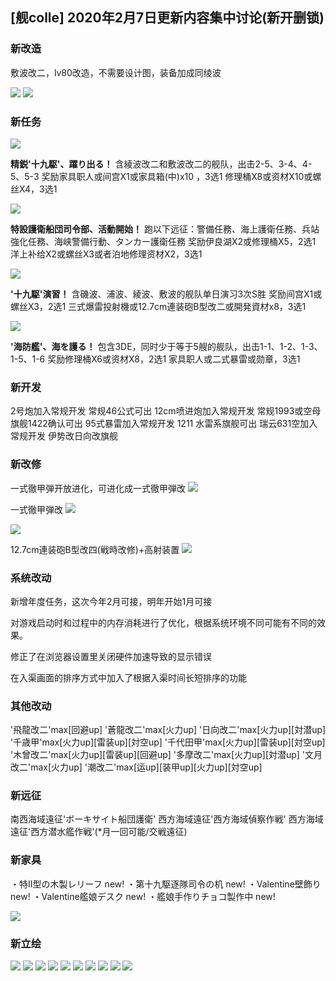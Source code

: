 ## [舰colle] 2020年2月7日更新内容集中讨论(新开删锁)

### 新改造

敷波改二，lv80改造，不需要设计图，装备加成同绫波

![](https://img.nga.178.com/attachments/mon_202002/07/-l1qxxQ5-gd77ZdT1kSfm-ty.png#alt=)
![](https://img.nga.178.com/attachments/mon_202002/07/-l1qxxQ5-4hw1ZaT1kSdw-tx.png#alt=)

### 新任务

![](https://img.nga.178.com/attachments/mon_202002/07/-4ada3Q5-czjxZgT3cSqg-30.png#alt=)

**精鋭'十九駆'、躍り出る！**
含綾波改二和敷波改二的舰队，出击2-5、3-4、4-5、5-3
奖励家具职人或间宫X1或家具箱(中)x10 ，3选1
修理桶X8或资材X10或螺丝X4，3选1

![](https://img.nga.178.com/attachments/mon_202002/07/-4ada3Q5-6wxuZfT3cSqa-2q.png#alt=)

**特設護衛船団司令部、活動開始！**
跑以下远征：警備任務、海上護衛任務、兵站強化任務、海峡警備行動、タンカー護衛任務
奖励伊良湖X2或修理桶X5，2选1
洋上补给X2或螺丝X3或者泊地修理资材X2，3选1

![](https://img.nga.178.com/attachments/mon_202002/07/-4ada3Q5-n3uZfT3cSqc-2r.png#alt=)

**'十九駆'演習！**
含磯波、浦波、綾波、敷波的舰队单日演习3次S胜
奖励间宫X1或螺丝X3，2选1
三式爆雷投射機或12.7cm連装砲B型改二或開発資材x8，3选1

![](https://img.nga.178.com/attachments/mon_202002/07/-4ada3Q5-j5aeZgT3cSqd-2t.png#alt=)

**'海防艦'、海を護る！**
包含3DE，同时少于等于5艘的舰队，出击1-1、1-2、1-3、1-5、1-6
奖励修理桶X6或资材X8，2选1
家具职人或二式暴雷或勋章，3选1

### 新开发

2号炮加入常规开发 常规46公式可出
12cm喷进炮加入常规开发 常规1993或空母旗舰1422确认可出
95式暴雷加入常规开发 1211 水雷系旗舰可出
瑞云631空加入常规开发 伊势改日向改旗舰

### 新改修

一式徹甲弾开放进化，可进化成一式徹甲弾改
![](https://img.nga.178.com/attachments/mon_202002/07/-4ada3Q5-cbm5Z2kT3cSt2-fv.png#alt=)

一式徹甲弾改
![](https://img.nga.178.com/attachments/mon_202002/07/-4ada3Q5-54gtZ2kT3cSt4-ft.png#alt=)

![](https://img.nga.178.com/attachments/mon_202002/07/-4ada3Q5-gaqvXdZ3nT3cSxb-jo.png#alt=)

12.7cm連装砲B型改四(戦時改修)+高射装置
![](https://img.nga.178.com/attachments/mon_202002/07/-4ada3Q5-crt6ZaT3cSum-he.jpg#alt=)

### 系统改动

新增年度任务，这次今年2月可接，明年开始1月可接

对游戏启动时和过程中的内存消耗进行了优化，根据系统环境不同可能有不同的效果。

修正了在浏览器设置里关闭硬件加速导致的显示错误

在入渠画面的排序方式中加入了根据入渠时间长短排序的功能

### 其他改动

'飛龍改二'max[回避up]
'蒼龍改二'max[火力up]
'日向改二'max[火力up][対潜up]
'千歳甲'max[火力up][雷装up][対空up]
'千代田甲'max[火力up][雷装up][対空up]
'木曾改二'max[火力up][雷装up][回避up]
'多摩改二'max[火力up][対潜up]
'文月改二'max[火力up]
'潮改二'max[运up][装甲up][火力up][対空up]

### 新远征

南西海域遠征'ボーキサイト船団護衛'
西方海域遠征'西方海域偵察作戦'
西方海域遠征'西方潜水艦作戦'(*月一回可能/交戦遠征)

### 新家具

・特II型の木製レリーフ new!
・第十九駆逐隊司令の机 new!
・Valentine壁飾り new!
・Valentine艦娘デスク new!
・艦娘手作りチョコ製作中 new!

![](https://img.nga.178.com/attachments/mon_202002/07/-4ada3Q5-9fsjXdZ3oT3cSxc-k0.png#alt=)

### 新立绘

![](https://img.nga.178.com/attachments/mon_202002/07/-l1qxxQ5-j9w8K2dT1kSc6-rc.png#alt=)
![](https://img.nga.178.com/attachments/mon_202002/07/-l1qxxQ5-6sy9K2oT3cSju-ix.png#alt=)
![](https://img.nga.178.com/attachments/mon_202002/07/-l1qxxQ5-hk00K28T1kSb5-od.png#alt=)
![](https://img.nga.178.com/attachments/mon_202002/07/-l1qxxQ5-8aylK2iT1kSb5-od.png#alt=)
![](https://img.nga.178.com/attachments/mon_202002/07/-l1qxxQ5-3yxkZgT3cSoi-vj.png#alt=)
![](https://img.nga.178.com/attachments/mon_202002/07/-l1qxxQ5-fsogZhT3cSom-u3.png#alt=)
![](https://img.nga.178.com/attachments/mon_202002/07/-l1qxxQ5-a617K1vT1kSan-mj.png#alt=)
![](https://img.nga.178.com/attachments/mon_202002/07/-l1qxxQ5-hx7tK23T1kSan-mj.png#alt=)
![](https://img.nga.178.com/attachments/mon_202002/07/-l1qxxQ5-240zK23T1kScm-qf.png#alt=)
![](https://img.nga.178.com/attachments/mon_202002/07/-l1qxxQ5-ewadK28T1kSbj-q5.png#alt=)
